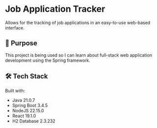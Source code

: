 # Job Application Tracker
Allows for the tracking of job applications in an easy-to-use web-based interface.
## 🌷 Purpose
This project is being used so I can learn about full-stack web application development using the Spring framework.
## 🛠️ Tech Stack
Built with:
- Java 21.0.7
- Spring Boot 3.4.5
- NodeJS 22.15.0
- React 19.1.0
- H2 Database 2.3.232
